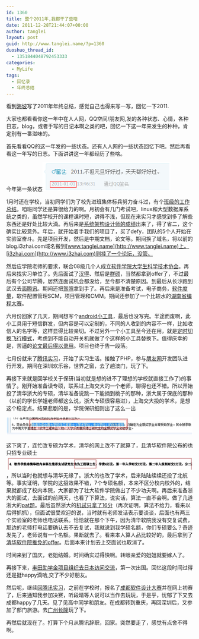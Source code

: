 ```yaml
---
id: 1360
title: 整个2011年,我都干了些啥
date: 2011-12-28T21:44:07+00:00
author: tanglei
layout: post
guid: http://www.tanglei.name/?p=1360
duoshuo_thread_id:
  - 1351844048792453333
categories:
  - MyLife
tags:
  - 回忆录
  - 年终总结
---
```

看到[海坡](http://haipo.me/)写了2011年年终总结，感觉自己也得来写一写，回忆一下2011.

大家也都看看你这一年中在人人网，QQ空间/朋友网,发的各种状态、心情，各种日志，blog，或者手写的日记本啊之类的吧，回忆一下这一年来发生的种种，肯定别有一番滋味的。

首先看看QQ的这一年发的一些状态。还有人人网的一些状态回忆下吧。然后再看看这一年写的日志。下面讲讲这一年都经历了些啥。

今年第一条状态![](/wp-content/uploads/2011/12/122811_1343_20111.png)

1月时还在学校，当初同学们为了校先进班集体标兵努力奋斗过，有个[班级的工作总结](/blog/2010-2011work-summary-monitor.html)。咱班同学还是算很给力的啊。月初会有几门考试吧，linux和大型数据库系统之类的，虽然学校开的课程课时短，讲得不浅，但现在来实习才感觉到多了解些东西还是好处比较大滴。再后来是[系统架构设计师的成绩](/blog/2010-system-artch-score.html)出来了，得了省二，这个确实比较意外。年后，就开始着手我们的项目了，买了defy，团队的5个人开始在实验室奋斗。先是项目开发，然后是中期文档，论文等。期间换了域名，将以前的blog.i3zhai.com域名搬到[www.tanglei.name](http://www.tanglei.name)上。[i3zhai.com](http://www.i3zhai.com)则挂了一个论坛，没管。

然后应学院老师的要求，联合08级几个人成立[软件学院大学生科学技术协会](/blog/sperk_in_kexie.html)。再后来找实习单位了。先后面试了[汉得](/blog/interview_hand.html)、然后是[群硕](/blog/interview_qunshuo.html)，当然都拿到offer了，不过最后有个公司华腾，居然连面试机会都没给，至今都不清楚原因。到最后从长沙跑到武汉去[面腾讯](/blog/2011-tencent-first-interview.html)。期间还把[驾照](/blog/my-drivers-license.html)拿到手了。再后来是准备考试，电子商务，[软件度量](/blog/category.htmlsoftware-engineering/software-metrics/)，软件配置管理SCM，项目管理和CMM。期间还参加了一个比较水的[湖南省编程大赛](/blog/the-first-cpc.html)。

六月份回家了几天，期间想写个[android小工具](/blog/category.htmlprogram-language/android/my-coding-tools/)，最后也没写完。半途而废啊，此小工具用于短信群发，但内容是可以定制的，不同的人收到的内容不一样，比如收信人的名字等，这样显得比较亲切。不过另外一个小工具至今还在用，就是[定时切换飞行模式](/blog/android-switch-airplanemode-1.html)，考虑到不能自动开关机就做了个这样的小工具替换下。值得庆幸的是，苦逼的[论文最后得以录用](/blog/my-paper-in-cscd.html)。项目也终于告一段落。

七月份就来了[腾讯实习](/blog/category.htmlmy-life/internship/)，开始了实习生活。接触了PHP，参与[朋友网](http://www.pengyou.com)开发团队进行开发。期间在深圳欢乐谷，世界之窗，去了趟澳门，玩了下。

再接下来就是回学校关于保研(当初就是想的进不了理想的学校就直接工作了)的事情了。刚开始准备读专硕，联系过上海交大的一个老师，聊得也还不错。所以开始投了清华浙大的专硕，清华准备说跳一下能摘到桃子的那种，浙大属于保底的那种（以前的学长学姐老师都这么说，浙大专硕很容易进），上海交大投的学术，是想这个稳定点。结果悲剧的是，学院保研细则出了这么一出

![](/wp-content/uploads/2011/12/122811_1343_20112.png)

这下爽了，连忙改专硕为学术，清华的网上改不了就算了，且清华软件院公布的也只招专业硕士![](/wp-content/uploads/2011/12/122811_1343_20113.png)，所以当时也就想与清华无缘了。浙大的也改了学术，后来陆陆续续还投了北航等。事实证明，学院的这招效果不错，7个专硕名额，本来不区分校内校外的，结果就都成了校内本院，大家都为了壮大软件学院做出了不少功夫啊。再后来准备浙大的面试，去面试的前两天，也看了下算法，说实话，算法一直不会啊。做了几道浙大的[pat题](/tag/#pat)。最后虽然浙大的[机试只拿了16分](/blog/the-practise-on-pc-of-postgraduate-in-cs-zju.html)（再次证明，算法不给力，看来以后得抓抓），但面试很受欢迎的说，当时就有老师发话表示要谈谈，后面也有两三个实验室的老师也电话联系。恰恰就在那个下午，因为清华软院我没有交复试费，那边的老师打电话要确认去不去复试，我就说到我学硕名额，你们专硕要么？奇迹发先了，老师说有一个名额。果断就去了。看来本人算人品比较好的，最后拿到了[清华软件院推免的offer](/blog/postgraduate-interview-in-tsinghua.html)。后面本来计划去上交面试也取消了。

时间来到了国庆，老姐结婚。时间确实过得快啊。转眼亲爱的姐姐就要嫁人了。

再接下来，[丰田助学金项目组织去日本访问交流](/tag/#%e8%ae%bf%e6%97%a5%e4%ba%a4%e6%b5%81)，第一次出国。回忆这段时间过得还是挺happy滴哈,交了不少好朋友。

然后呢，继续[回腾讯实习](/blog/come-back-to-tencent.html)，之前在学校时，报名了[成都软件设计大赛](/blog/to-chengdu-just-for-fun-with-cdsoft.html)并在网上初赛了，后来通知我参加决赛，听段晴等人说可以当作去玩玩，于是乎，忧郁了下又去成都happy了几天。见了见高中同学和朋友。在成都转到重庆，再回深圳后，又参加了部门旅游。去[广州长隆](/blog/come-back-from-chengdu-to-travel-with-tencent.html)玩了下。

再然后就现在了。打算下个月从腾讯辞职，回家。突然要走了，感觉有点舍不得啊。
